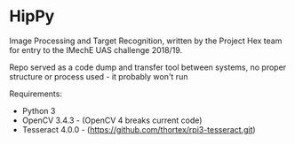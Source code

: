 # HipPy
Image Processing and Target Recognition, written by the Project Hex team for entry to the IMechE UAS challenge 2018/19.

Repo served as a code dump and transfer tool between systems, no proper structure or process used - it probably won't run

Requirements:

- Python 3
- OpenCV 3.4.3 - (OpenCV 4 breaks current code)
- Tesseract 4.0.0 - (https://github.com/thortex/rpi3-tesseract.git)
